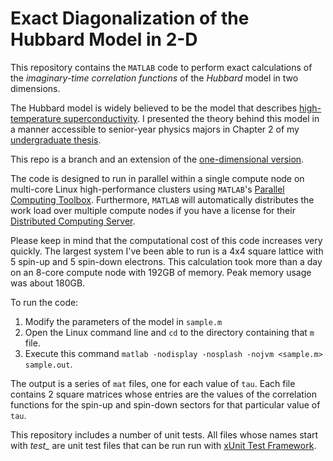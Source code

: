 # Exact Diagonalization of the Hubbard Model in 2-D

This repository contains the `MATLAB` code to perform exact calculations of the *imaginary-time correlation functions* of the *Hubbard* model in two dimensions.

The Hubbard model is widely believed to be the model that describes [high-temperature superconductivity](https://en.wikipedia.org/wiki/High-temperature_superconductivity). I presented the theory behind this model in a manner accessible to senior-year physics majors in Chapter 2 of my [undergraduate thesis](http://www.huy-nguyen.com/Reed-thesis).

This repo is a branch and an extension of the [one-dimensional version](https://github.com/huy-nguyen/Hubbard-ED-1D).

The code is designed to run in parallel within a single compute node on multi-core Linux high-performance clusters using `MATLAB`'s [Parallel Computing Toolbox](http://www.mathworks.com/products/parallel-computing/). Furthermore, `MATLAB` will automatically distributes the work load over multiple compute nodes if you have a license for their [Distributed Computing Server](http://www.mathworks.com/products/distriben/).

Please keep in mind that the computational cost of this code increases very quickly. The largest system I've been able to run is a 4x4 square lattice with 5 spin-up and 5 spin-down electrons. This calculation took more than a day on an 8-core compute node with 192GB of memory. Peak memory usage was about 180GB.

To run the code:

1. Modify the parameters of the model in `sample.m`
2. Open the Linux command line and `cd` to the directory containing that `m` file.
3. Execute this command `matlab -nodisplay -nosplash -nojvm <sample.m> sample.out`.

The output is a series of `mat` files, one for each value of `tau`. Each file contains 2 square matrices whose entries are the values of the correlation functions for the spin-up and spin-down sectors for that particular value of `tau`.

This repository includes a number of unit tests. All files whose names start with *test_* are unit test files that can be run run with [xUnit Test Framework](http://www.mathworks.com/matlabcentral/fileexchange/22846-matlab-xunit-test-framework/content/matlab_xunit_3_1_1/xunit/assertEqual.m).


